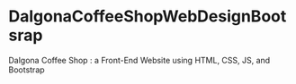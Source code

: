 # DalgonaCoffeeShopWebDesignBootsrap
Dalgona Coffee Shop : a Front-End Website using HTML, CSS, JS, and Bootstrap
